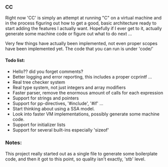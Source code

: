 ### CC
Right now 'CC' is simply an attempt at running "C" on a virtual machine and in the process figuring out how to get
a good, basic architecture ready to start adding the features I actually want.
Hopefully if I ever get to it, actually generate some machine code or figure out what to do next ...

Very few things have actually been implemented, not even proper scopes have been implemented yet.
The code that you can run is under 'code/'

#### Todo list:
 - Hello?? did you forget comments?
 - Better logging and error reporting, this includes a proper ccprintf ...
 - Real tree checker system
 - Real type system, not just integers and array modifiers
 - Faster parser, remove the enormous amount of calls for each expression
 - Support for strings and pointers
 - Support for pp-directives, '#include', '#if' ...
 - Start thinking about using a SSA model.
 - Look into faster VM implementations, possibly generate some machine code.
 - Support for initializer lists
 - Support for several built-ins especially 'sizeof'

### Notes:
This project really started out as a single file to generate some boilerplate code, and then it got to this point,
so quality isn't exactly, 'stb' level.